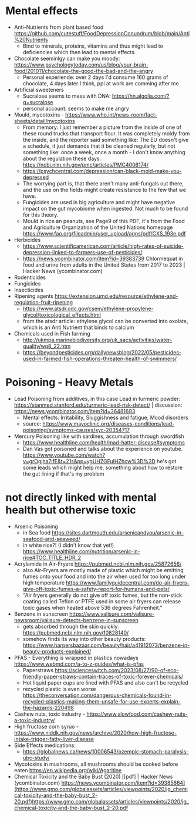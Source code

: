 
# Mental effects
* Anti-Nutrients from plant based food https://github.com/cutestuff/FoodDepressionConundrum/blob/main/Anti%20Nutrients
  * Bind to minerals, proteins, vitamins and thus might lead to deficiencies which then lead to mental effects.
* Chocolate seeminlgy can make you moody: https://www.psychologytoday.com/us/blog/your-brain-food/201011/chocolate-the-good-the-bad-and-the-angry
  * Personal experiende: over 2 days I'd consume 160 grams of chocolate, 4 days later I think, ppl at work are comming after me
* Artificial sweeteners
  * Sucralose seems to mess with DNA: https://hn.algolia.com/?q=sucralose
  * personal account: seems to make me angry
* Mould, mycotoxins - https://www.who.int/news-room/fact-sheets/detail/mycotoxins
  * From memory: I just remember a picture from the inside of one of these round trucks that transport flour. It was completely moldy from the inside, and the reporter said something like: The EU doesn't give a schedule, it just demands that it be cleaned regularly, but not something like: once a week, once a month - I don't know anything about the regulation these days. https://ncbi.nlm.nih.gov/pmc/articles/PMC4006174/
  * https://psychcentral.com/depression/can-black-mold-make-you-depressed
  * The worrying part is, that there aren't many anti-fungals out there, and the use on the fields might create resistance to the few that we have.
  * Fungicides are used in big agriculture and might have negative impact on the gut mycobiome when ingested. Not much to be found for this theory.
  * Mould in rice an peanuts, see Page9 of this PDF, it's from the Food and Agriculture Organization of the United Nations homepage https://www.fao.org/fileadmin/user_upload/agns/pdf/CXS_193e.pdf 
* Herbicides
  * https://www.scientificamerican.com/article/high-rates-of-suicide-depression-linked-to-farmers-use-of-pesticides/
  * https://news.ycombinator.com/item?id=39383739 Chlormequat in food and urine from adults in the United States from 2017 to 2023 | Hacker News (ycombinator.com)
* Rodenticides
* Fungicides
* Insecticides
* Ripening agents https://extension.umd.edu/resource/ethylene-and-regulation-fruit-ripening
  * https://www.atsdr.cdc.gov/csem/ethylene-propylene-glycol/toxicological_effects.html
  * from the atsdr article: ethylene glycol can be converted into oxolate, which is an Anti Nutrient that binds to calcium
* Chemicals used in Fish farming
  * http://ukmpa.marinebiodiversity.org/uk_sacs/activities/water-quality/wq8_22.htm
  * https://beyondpesticides.org/dailynewsblog/2022/05/pesticides-used-in-farmed-fish-operations-threaten-health-of-swimmers/

# Poisoning - Heavy Metals
* Lead Poisoning from additives, in this case Lead in turmeric powder: https://stanmed.stanford.edu/turmeric-lead-risk-detect/ | discussion: https://news.ycombinator.com/item?id=36481693
  * Mental effects: Irritability, Sluggishness and fatigue, Mood disorders 
  * source: https://www.mayoclinic.org/diseases-conditions/lead-poisoning/symptoms-causes/syc-20354717
* Mercury Poisoning like with sardines, accumulation through swordfish
  * https://www.healthline.com/health/mad-hatter-disease#symptoms
  * Dan Vas got poisoned and talks about the experience on youtube. https://www.youtube.com/watch?v=grOgjha7ifE&t=21s&pp=ygUHZGFuIHZhcw%3D%3D he's got some leads which might help me, something about how to restore the gut lining if that's my problem

# not directly linked with mental health but otherwise toxic
* Arsenic Poisoning
  * in Sea food https://sites.dartmouth.edu/arsenicandyou/arsenic-in-seafood-and-seaweed/ 
  * in white rice?! (I didn't know that yet!) https://www.healthline.com/nutrition/arsenic-in-rice#TOC_TITLE_HDR_2
* Acrylamide in Air-Fryers https://pubmed.ncbi.nlm.nih.gov/25872656/
  * also Air-Fryers are mostly made of plastic which might be emitting fumes onto your food and into the air when used for too long under high temperature https://www.familyguidecentral.com/do-air-fryers-give-off-toxic-fumes-a-safety-report-for-humans-and-pets/
  * "Air fryers generally do not give off toxic fumes, but the non-stick coating called Teflon or PTFE used in some air fryers can release toxic gases when heated above 536 degrees Fahrenheit."
* Benzene in sunscreen https://www.valisure.com/valisure-newsroom/valisure-detects-benzene-in-sunscreen
  * gets absorbed through the skin quickly: https://pubmed.ncbi.nlm.nih.gov/10828140/
  * somehow finds its way into other beauty products: https://www.harpersbazaar.com/beauty/hair/a41912073/benzene-in-beauty-products-explained/
* PFAS - Everything is wrapped in plastics nowadays https://www.webmd.com/a-to-z-guides/what-is-pfas
  * Paperstraws https://scienceswitch.com/2023/08/27/90-of-eco-friendly-paper-straws-contain-traces-of-toxic-forever-chemicals/
  * Hot liquid paper cups are lined with PFAS and also can't be recycled
  * recycled plastic is even worse https://theconversation.com/dangerous-chemicals-found-in-recycled-plastics-making-them-unsafe-for-use-experts-explain-the-hazards-220498
* Cashew nuts, toxic industry - https://www.slowfood.com/cashew-nuts-a-toxic-industry/
* High fructose corn syruo - https://www.niddk.nih.gov/news/archive/2020/how-high-fructose-intake-trigger-fatty-liver-disease
* Side Effects medications:
  * https://globalnews.ca/news/10006543/ozempic-stomach-paralysis-ubc-study/
* Mycotoxins in mushrooms, all mushrooms should be cooked before eaten https://en.wikipedia.org/wiki/Agaritine
* Chemical Toxicity and the Baby Bust (2020) [[pdf] | Hacker News (ycombinator.com) https://news.ycombinator.com/item?id=39385664](https://www.gmo.com/globalassets/articles/viewpoints/2020/jg_chemical-toxicity-and-the-baby-bust_2-20.pdf)https://www.gmo.com/globalassets/articles/viewpoints/2020/jg_chemical-toxicity-and-the-baby-bust_2-20.pdf
